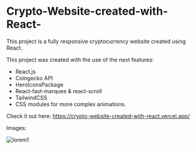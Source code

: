 # Crypto-Website-created-with-React-

This project is a fully responsive cryptocurrency website created using React. 

This project was created with the use of the next features:
* React.js
* Coingecko API
* HeroIconsPackage
* React-fast-marquee & react-scroll
* TailwindCSS
* CSS modules for more complex animations.

Check it out here:
https://crypto-website-created-with-react.vercel.app/

Images:

![lorem1](https://github.com/Wencho8/Crypto-Website-created-with-React-/assets/103704812/a390bfe6-563e-4fe5-8faa-ce1d4ed98104)
